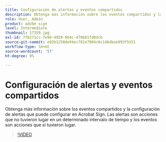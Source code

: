 ```yaml
---
title: Configuración de alertas y eventos compartidos
description: Obtenga más información sobre los eventos compartidos y la configuración de alertas en Acrobat Sign
role: User, Admin
product: adobe sign
level: Intermediate
thumbnail: 17359.jpg
exl-id: 7f8271cc-fe90-4929-964c-d78681fd0dcb
source-git-commit: e02b1250de94ec781e7984c6c146dbae993f5d31
workflow-type: tm+mt
source-wordcount: '57'
ht-degree: 0%

---
```


# Configuración de alertas y eventos compartidos

Obtenga más información sobre los eventos compartidos y la configuración de alertas que puede configurar en Acrobat Sign. Las alertas son acciones que no tuvieron lugar en un determinado intervalo de tiempo y los eventos son acciones que sí tuvieron lugar.

>[!VIDEO](https://video.tv.adobe.com/v/17359?hidetitle=true)
